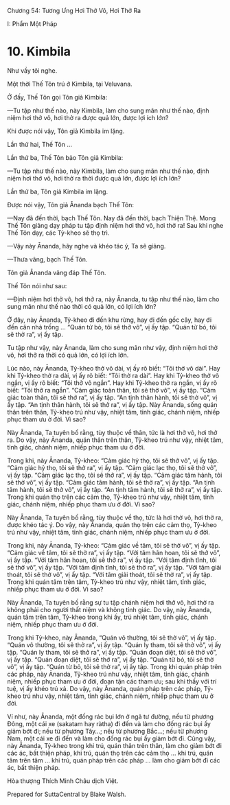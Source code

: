  

Chương 54: Tương Ưng Hơi Thở Vô, Hơi Thở Ra

I: Phẩm Một Pháp

# 10\. Kimbila

Như vầy tôi nghe.

Một thời Thế Tôn trú ở Kimbila, tại Veluvana.

Ở đấy, Thế Tôn gọi Tôn giả Kimbila:

—Tu tập như thế nào, này Kimbila, làm cho sung mãn như thế nào, định niệm hơi thở vô, hơi thở ra được quả lớn, được lợi ích lớn?

Khi được nói vậy, Tôn giả Kimbila im lặng.

Lần thứ hai, Thế Tôn …

Lần thứ ba, Thế Tôn bảo Tôn giả Kimbila:

—Tu tập như thế nào, này Kimbila, làm cho sung mãn như thế nào, định niệm hơi thở vô, hơi thở ra thời được quả lớn, được lợi ích lớn?

Lần thứ ba, Tôn giả Kimbila im lặng.

Ðược nói vậy, Tôn giả Ānanda bạch Thế Tôn:

—Nay đã đến thời, bạch Thế Tôn. Nay đã đến thời, bạch Thiện Thệ. Mong Thế Tôn giảng dạy pháp tu tập định niệm hơi thở vô, hơi thở ra! Sau khi nghe Thế Tôn dạy, các Tỷ-kheo sẽ thọ trì.

—Vậy này Ānanda, hãy nghe và khéo tác ý, Ta sẽ giảng.

—Thưa vâng, bạch Thế Tôn.

Tôn giả Ānanda vâng đáp Thế Tôn.

Thế Tôn nói như sau:

—Ðịnh niệm hơi thở vô, hơi thở ra, này Ānanda, tu tập như thế nào, làm cho sung mãn như thế nào thời có quả lớn, có lợi ích lớn?

Ở đây, này Ānanda, Tỷ-kheo đi đến khu rừng, hay đi đến gốc cây, hay đi đến căn nhà trống … “Quán từ bỏ, tôi sẽ thở vô”, vị ấy tập. “Quán từ bỏ, tôi sẽ thở ra”, vị ấy tập.

Tu tập như vậy, này Ānanda, làm cho sung mãn như vậy, định niệm hơi thở vô, hơi thở ra thời có quả lớn, có lợi ích lớn.

Lúc nào, này Ānanda, Tỷ-kheo thở vô dài, vị ấy rõ biết: “Tôi thở vô dài”. Hay khi Tỷ-kheo thở ra dài, vị ấy rõ biết: “Tôi thở ra dài”. Hay khi Tỷ-kheo thở vô ngắn, vị ấy rõ biết: “Tôi thở vô ngắn”. Hay khi Tỷ-kheo thở ra ngắn, vị ấy rõ biết: “Tôi thở ra ngắn”. “Cảm giác toàn thân, tôi sẽ thở vô”, vị ấy tập. “Cảm giác toàn thân, tôi sẽ thở ra”, vị ấy tập. “An tịnh thân hành, tôi sẽ thở vô”, vị ấy tập. “An tịnh thân hành, tôi sẽ thở ra”, vị ấy tập. Này Ānanda, sống quán thân trên thân, Tỷ-kheo trú như vậy, nhiệt tâm, tỉnh giác, chánh niệm, nhiếp phục tham ưu ở đời. Vì sao?

Này Ānanda, Ta tuyên bố rằng, tùy thuộc về thân, tức là hơi thở vô, hơi thở ra. Do vậy, này Ānanda, quán thân trên thân, Tỷ-kheo trú như vậy, nhiệt tâm, tỉnh giác, chánh niệm, nhiếp phục tham ưu ở đời.

Trong khi, này Ānanda, Tỷ-kheo: “Cảm giác hỷ thọ, tôi sẽ thở vô”, vị ấy tập. “Cảm giác hỷ thọ, tôi sẽ thở ra”, vị ấy tập. “Cảm giác lạc thọ, tôi sẽ thở vô”, vị ấy tập. “Cảm giác lạc thọ, tôi sẽ thở ra”, vị ấy tập. “Cảm giác tâm hành, tôi sẽ thở vô”, vị ấy tập. “Cảm giác tâm hành, tôi sẽ thở ra”, vị ấy tập. “An tịnh tâm hành, tôi sẽ thở vô”, vị ấy tập. “An tịnh tâm hành, tôi sẽ thở ra”, vị ấy tập. Trong khi quán thọ trên các cảm thọ, Tỷ-kheo trú như vậy, nhiệt tâm, tỉnh giác, chánh niệm, nhiếp phục tham ưu ở đời. Vì sao?

Này Ānanda, Ta tuyên bố rằng, tùy thuộc về thọ, tức là hơi thở vô, hơi thở ra, được khéo tác ý. Do vậy, này Ānanda, quán thọ trên các cảm thọ, Tỷ-kheo trú như vậy, nhiệt tâm, tỉnh giác, chánh niệm, nhiếp phục tham ưu ở đời.

Trong khi, này Ānanda, Tỷ-kheo: “Cảm giác về tâm, tôi sẽ thở vô”, vị ấy tập. “Cảm giác về tâm, tôi sẽ thở ra”, vị ấy tập. “Với tâm hân hoan, tôi sẽ thở vô”, vị ấy tập. “Với tâm hân hoan, tôi sẽ thở ra”, vị ấy tập. “Với tâm định tĩnh, tôi sẽ thở vô”, vị ấy tập. “Với tâm định tĩnh, tôi sẽ thở ra”, vị ấy tập. “Với tâm giải thoát, tôi sẽ thở vô”, vị ấy tập. “Với tâm giải thoát, tôi sẽ thở ra”, vị ấy tập. Trong khi quán tâm trên tâm, Tỷ-kheo trú như vậy, nhiệt tâm, tỉnh giác, nhiếp phục tham ưu ở đời. Vì sao?

Này Ānanda, Ta tuyên bố rằng sự tu tập chánh niệm hơi thở vô, hơi thở ra không phải cho người thất niệm và không tỉnh giác. Do vậy, này Ānanda, quán tâm trên tâm, Tỷ-kheo trong khi ấy, trú nhiệt tâm, tỉnh giác, chánh niệm, nhiếp phục tham ưu ở đời.

Trong khi Tỷ-kheo, này Ānanda, “Quán vô thường, tôi sẽ thở vô”, vị ấy tập. “Quán vô thường, tôi sẽ thở ra”, vị ấy tập. “Quán ly tham, tôi sẽ thở vô”, vị ấy tập. “Quán ly tham, tôi sẽ thở ra”, vị ấy tập. “Quán đoạn diệt, tôi sẽ thở vô”, vị ấy tập. “Quán đoạn diệt, tôi sẽ thở ra”, vị ấy tập. “Quán từ bỏ, tôi sẽ thở vô”, vị ấy tập. “Quán từ bỏ, tôi sẽ thở ra”, vị ấy tập. Trong khi quán pháp trên các pháp, này Ānanda, Tỷ-kheo trú như vậy, nhiệt tâm, tỉnh giác, chánh niệm, nhiếp phục tham ưu ở đời, đoạn tận các tham ưu; sau khi thấy với trí tuệ, vị ấy khéo trú xả. Do vậy, này Ānanda, quán pháp trên các pháp, Tỷ-kheo trú như vậy, nhiệt tâm, tỉnh giác, chánh niệm, nhiếp phục tham ưu ở đời.

Ví như, này Ānanda, một đống rác bụi lớn ở ngã tư đường, nếu từ phương Ðông, một cái xe (sakatam hay ràtha) đi đến và làm cho đống rác bụi ấy giảm bớt đi; nếu từ phương Tây…; nếu từ phương Bắc…; nếu từ phương Nam, một cái xe đi đến và làm cho đống rác bụi ấy giảm bớt đi. Cũng vậy, này Ānanda, Tỷ-kheo trong khi trú, quán thân trên thân, làm cho giảm bớt đi các ác, bất thiện pháp, khi trú, quán thọ trên các cảm thọ … khi trú, quán tâm trên tâm … khi trú, quán pháp trên các pháp … làm cho giảm bớt đi các ác, bất thiện pháp.

Hòa thượng Thích Minh Châu dịch Việt.

Prepared for SuttaCentral by Blake Walsh.